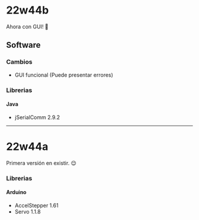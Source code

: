 # 22w44b
Ahora con GUI! :tada:
## Software
### Cambios
- GUI funcional (Puede presentar errores)
### Librerias
#### Java
- jSerialComm 2.9.2

---

# 22w44a
Primera versión en existir. :relieved:
### Librerias
#### Arduino
- AccelStepper 1.61
- Servo 1.1.8